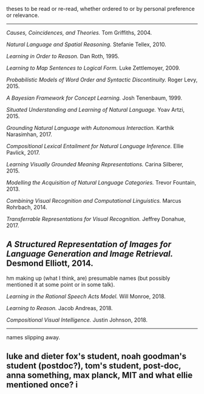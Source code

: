 theses to be read or re-read, whether ordered to or by personal preference or relevance.

---

_Causes, Coincidences, and Theories._ Tom Griffiths, 2004.

_Natural Language and Spatial Reasoning._ Stefanie Tellex, 2010. 

_Learning in Order to Reason._ Dan Roth, 1995.

_Learning to Map Sentences to Logical Form._ Luke Zettlemoyer, 2009.

_Probabilistic Models of Word Order and Syntactic Discontinuity._ Roger Levy, 2015.

_A Bayesian Framework for Concept Learning._ Josh Tenenbaum, 1999.

_Situated Understanding and Learning of Natural Language._ Yoav Artzi, 2015.

_Grounding Natural Language with Autonomous Interaction._ Karthik Narasimhan, 2017.

_Compositional Lexical Entailment for Natural Language Inference._ Ellie Pavlick, 2017.

_Learning Visually Grounded Meaning Representations._ Carina Silberer, 2015.

_Modelling the Acquisition of Natural Language Categories._ Trevor Fountain, 2013.

_Combining Visual Recognition and Computational Linguistics._ Marcus Rohrbach, 2014.

_Transferrable Representations for Visual Recognition._ Jeffrey Donahue, 2017.

_A Structured Representation of Images for Language Generation and Image Retrieval._ Desmond Elliott, 2014.
---

hm making up (what I think, are) presumable names (but possibly mentioned it at some point or in some talk).

_Learning in the Rational Speech Acts Model._ Will Monroe, 2018.

_Learning to Reason._ Jacob Andreas, 2018.

_Compositional Visual Intelligence._ Justin Johnson, 2018.

---

names slipping away.

luke and dieter fox's student, noah goodman's student (postdoc?), tom's student, post-doc, anna something, max planck, MIT and what ellie mentioned once?
i
---
